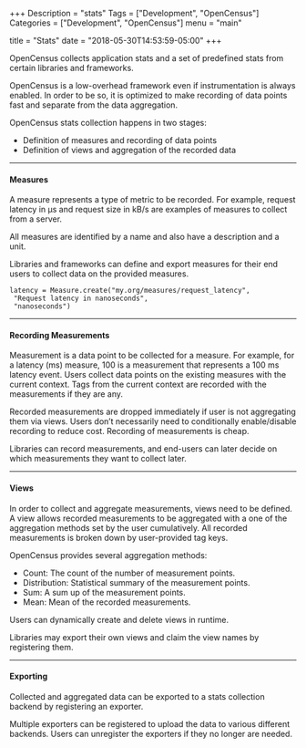 +++
Description = "stats"
Tags = ["Development", "OpenCensus"]
Categories = ["Development", "OpenCensus"]
menu = "main"

title = "Stats"
date = "2018-05-30T14:53:59-05:00"
+++

OpenCensus collects application stats and a set of predefined stats from certain libraries and frameworks.  

OpenCensus is a low-overhead framework even if instrumentation is always enabled. In order to be so, it is optimized to make recording of data points fast and separate from the data aggregation.  

OpenCensus stats collection happens in two stages:  

* Definition of measures and recording of data points
* Definition of views and aggregation of the recorded data
&nbsp;  

---

#### Measures  

A measure represents a type of metric to be recorded. For example, request latency in µs and request size in kB/s are examples of measures to collect from a server.  

All measures are identified by a name and also have a description and a unit.  

Libraries and frameworks can define and export measures for their end users to collect data on the provided measures.  

```
latency = Measure.create("my.org/measures/request_latency",
 "Request latency in nanoseconds",
 "nanoseconds")
```
---

#### Recording Measurements  
Measurement is a data point to be collected for a measure. For example, for a latency (ms) measure, 100 is a measurement that represents a 100 ms latency event. Users collect data points on the existing measures with the current context. Tags from the current context are recorded with the measurements if they are any.  

Recorded measurements are dropped immediately if user is not aggregating them via views. Users don’t necessarily need to conditionally enable/disable recording to reduce cost. Recording of measurements is cheap.  

Libraries can record measurements, and end-users can later decide on which measurements they want to collect later.  

---

#### Views  
In order to collect and aggregate measurements, views need to be defined. A view allows recorded measurements to be aggregated with a one of the aggregation methods set by the user cumulatively. All recorded measurements is broken down by user-provided tag keys.  

OpenCensus provides several aggregation methods:  

* Count: The count of the number of measurement points.
* Distribution: Statistical summary of the measurement points.
* Sum: A sum up of the measurement points.
* Mean: Mean of the recorded measurements.

Users can dynamically create and delete views in runtime.  

Libraries may export their own views and claim the view names by registering them.  

---

#### Exporting  
Collected and aggregated data can be exported to a stats collection backend by registering an exporter.  

Multiple exporters can be registered to upload the data to various different backends. Users can unregister the exporters if they no longer are needed. 